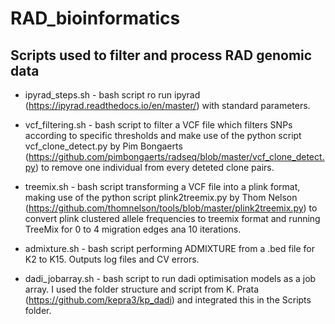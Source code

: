 # RAD_bioinformatics

## Scripts used to filter and process RAD genomic data

* ipyrad_steps.sh - bash script ro run ipyrad (https://ipyrad.readthedocs.io/en/master/) with standard parameters.

* vcf_filtering.sh - bash script to filter a VCF file which filters SNPs according to specific thresholds and make use of the python script vcf_clone_detect.py by Pim Bongaerts (https://github.com/pimbongaerts/radseq/blob/master/vcf_clone_detect.py) to remove one individual from every deteted clone pairs. 

* treemix.sh - bash script transforming a VCF file into a plink format, making use of the python script plink2treemix.py by Thom Nelson (https://github.com/thomnelson/tools/blob/master/plink2treemix.py) to convert plink clustered allele frequencies to treemix format and running TreeMix for 0 to 4 migration edges ana 10 iterations.

* admixture.sh - bash script performing ADMIXTURE from a .bed file for K2 to K15. Outputs log files and CV errors. 

* dadi_jobarray.sh - bash script to run dadi optimisation models as a job array. I used the folder structure and script from K. Prata (https://github.com/kepra3/kp_dadi) and integrated this in the Scripts folder.
